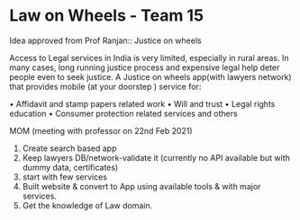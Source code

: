 # Law on Wheels - Team 15
Idea approved from Prof Ranjan:: Justice on wheels

Access to Legal services in India is very limited, especially in rural areas. In many cases, long running justice process and expensive legal help deter people even to seek justice. A Justice on wheels app(with lawyers network) that provides mobile (at your doorstep ) service for:

•	Affidavit and stamp papers related work
•	Will and trust
•	Legal rights education 
•	Consumer protection related services and others

 MOM (meeting with professor on 22nd Feb 2021)
 1. Create search based app
 2. Keep lawyers DB/network-validate it (currently no API available but with dummy data, certificates)
 3. start with few services
 4. Built website & convert to App using available tools & with major services.
 5. Get the knowledge of Law domain.
